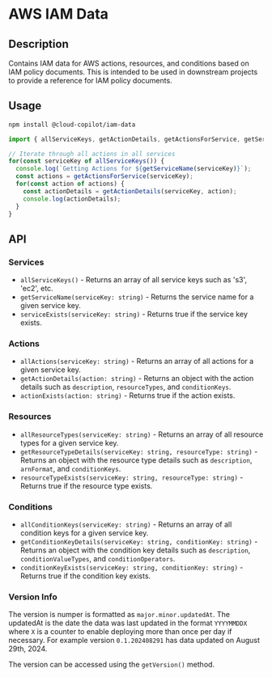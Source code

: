 # AWS IAM Data

## Description
Contains IAM data for AWS actions, resources, and conditions based on IAM policy documents. This is intended to be used in downstream projects to provide a reference for IAM policy documents.

## Usage

```bash
npm install @cloud-copilot/iam-data
```

```typescript
import { allServiceKeys, getActionDetails, getActionsForService, getServiceName } from '@cloud-copilot/iam-data';

// Iterate through all actions in all services
for(const serviceKey of allServiceKeys()) {
  console.log(`Getting Actions for ${getServiceName(serviceKey)}`);
  const actions = getActionsForService(serviceKey);
  for(const action of actions) {
    const actionDetails = getActionDetails(serviceKey, action);
    console.log(actionDetails);
  }
}
```

## API
### Services
* `allServiceKeys()` - Returns an array of all service keys such as 's3', 'ec2', etc.
* `getServiceName(serviceKey: string)` - Returns the service name for a given service key.
* `serviceExists(serviceKey: string)` - Returns true if the service key exists.

### Actions
* `allActions(serviceKey: string)` - Returns an array of all actions for a given service key.
* `getActionDetails(action: string)` - Returns an object with the action details such as `description`, `resourceTypes`, and `conditionKeys`.
* `actionExists(action: string)` - Returns true if the action exists.

### Resources
* `allResourceTypes(serviceKey: string)` - Returns an array of all resource types for a given service key.
* `getResourceTypeDetails(serviceKey: string, resourceType: string)` - Returns an object with the resource type details such as `description`, `arnFormat`, and `conditionKeys`.
* `resourceTypeExists(serviceKey: string, resourceType: string)` - Returns true if the resource type exists.

### Conditions
* `allConditionKeys(serviceKey: string)` - Returns an array of all condition keys for a given service key.
* `getConditionKeyDetails(serviceKey: string, conditionKey: string)` - Returns an object with the condition key details such as `description`, `conditionValueTypes`, and `conditionOperators`.
* `conditionKeyExists(serviceKey: string, conditionKey: string)` - Returns true if the condition key exists.

### Version Info
The version is numper is formatted as `major.minor.updatedAt`. The updatedAt is the date the data was last updated in the format `YYYYMMDDX` where `X` is a counter to enable deploying more than once per day if necessary. For example version `0.1.202408291` has data updated on August 29th, 2024.

The version can be accessed using the `getVersion()` method.
